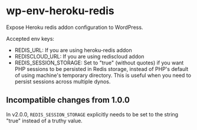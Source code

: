 # wp-env-heroku-redis

Expose Heroku redis addon configuration to WordPress.

Accepted env keys:

- REDIS_URL: If you are using heroku-redis addon
- REDISCLOUD_URL: If you are using rediscloud addon
- REDIS_SESSION_STORAGE: Set to "true" (without quotes) if you want PHP sessions to be persisted in Redis storage, instead of PHP's default of using machine's temporary directory. This is useful when you need to persist sessions across multiple dynos.

## Incompatible changes from 1.0.0

In v2.0.0, `REDIS_SESSION_STORAGE` explicitly needs to be set to the string "true" instead of a truthy value.
